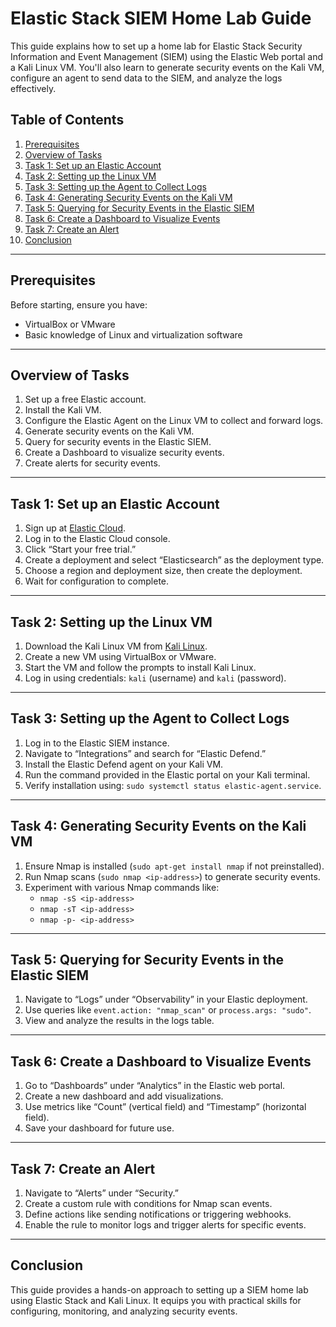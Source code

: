 # Elastic Stack SIEM Home Lab Guide

This guide explains how to set up a home lab for Elastic Stack Security Information and Event Management (SIEM) using the Elastic Web portal and a Kali Linux VM. You'll also learn to generate security events on the Kali VM, configure an agent to send data to the SIEM, and analyze the logs effectively.


## Table of Contents
1. [Prerequisites](#prerequisites)
2. [Overview of Tasks](#overview-of-tasks)
3. [Task 1: Set up an Elastic Account](#task-1-set-up-an-elastic-account)
4. [Task 2: Setting up the Linux VM](#task-2-setting-up-the-linux-vm)
5. [Task 3: Setting up the Agent to Collect Logs](#task-3-setting-up-the-agent-to-collect-logs)
6. [Task 4: Generating Security Events on the Kali VM](#task-4-generating-security-events-on-the-kali-vm)
7. [Task 5: Querying for Security Events in the Elastic SIEM](#task-5-querying-for-security-events-in-the-elastic-siem)
8. [Task 6: Create a Dashboard to Visualize Events](#task-6-create-a-dashboard-to-visualize-events)
9. [Task 7: Create an Alert](#task-7-create-an-alert)
10. [Conclusion](#conclusion)

---

## Prerequisites
Before starting, ensure you have:
- VirtualBox or VMware
- Basic knowledge of Linux and virtualization software

---

## Overview of Tasks
1. Set up a free Elastic account.
2. Install the Kali VM.
3. Configure the Elastic Agent on the Linux VM to collect and forward logs.
4. Generate security events on the Kali VM.
5. Query for security events in the Elastic SIEM.
6. Create a Dashboard to visualize security events.
7. Create alerts for security events.

---

## Task 1: Set up an Elastic Account
1. Sign up at [Elastic Cloud](https://cloud.elastic.co/registration).
2. Log in to the Elastic Cloud console.
3. Click “Start your free trial.”
4. Create a deployment and select “Elasticsearch” as the deployment type.
5. Choose a region and deployment size, then create the deployment.
6. Wait for configuration to complete.

---

## Task 2: Setting up the Linux VM
1. Download the Kali Linux VM from [Kali Linux](https://www.kali.org/get-kali/#kali-virtual-machines).
2. Create a new VM using VirtualBox or VMware.
3. Start the VM and follow the prompts to install Kali Linux.
4. Log in using credentials: `kali` (username) and `kali` (password).

---

## Task 3: Setting up the Agent to Collect Logs
1. Log in to the Elastic SIEM instance.
2. Navigate to “Integrations” and search for “Elastic Defend.”
3. Install the Elastic Defend agent on your Kali VM.
4. Run the command provided in the Elastic portal on your Kali terminal.
5. Verify installation using: `sudo systemctl status elastic-agent.service`.

---

## Task 4: Generating Security Events on the Kali VM
1. Ensure Nmap is installed (`sudo apt-get install nmap` if not preinstalled).
2. Run Nmap scans (`sudo nmap <ip-address>`) to generate security events.
3. Experiment with various Nmap commands like:
   - `nmap -sS <ip-address>`
   - `nmap -sT <ip-address>`
   - `nmap -p- <ip-address>`

---

## Task 5: Querying for Security Events in the Elastic SIEM
1. Navigate to “Logs” under “Observability” in your Elastic deployment.
2. Use queries like `event.action: "nmap_scan"` or `process.args: "sudo"`.
3. View and analyze the results in the logs table.

---

## Task 6: Create a Dashboard to Visualize Events
1. Go to “Dashboards” under “Analytics” in the Elastic web portal.
2. Create a new dashboard and add visualizations.
3. Use metrics like “Count” (vertical field) and “Timestamp” (horizontal field).
4. Save your dashboard for future use.

---

## Task 7: Create an Alert
1. Navigate to “Alerts” under “Security.”
2. Create a custom rule with conditions for Nmap scan events.
3. Define actions like sending notifications or triggering webhooks.
4. Enable the rule to monitor logs and trigger alerts for specific events.

---

## Conclusion
This guide provides a hands-on approach to setting up a SIEM home lab using Elastic Stack and Kali Linux. It equips you with practical skills for configuring, monitoring, and analyzing security events.

